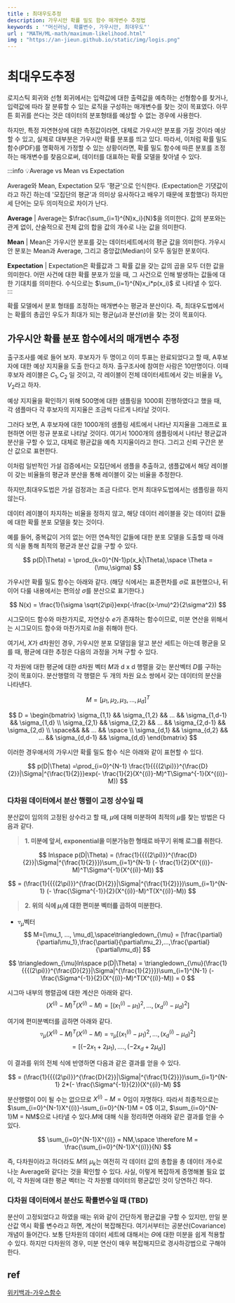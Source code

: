 ```yaml
---
title : 최대우도추정
description: 가우시안 확률 밀도 함수 매개변수 추정법
keywords : '"머신러닝, 확률변수, 가우시안, 최대우도"'
url : "MATH/ML-math/maximum-likelihood.html"
img : "https://an-jieun.github.io/static/img/logis.png"
---
```


# 최대우도추정

로지스틱 회귀와 선형 회귀에서는 입력값에 대한 출력값을 예측하는 선형함수를 찾거나, 입력값에 따라 잘 분류할 수 있는 로직을 구성하는 매개변수를 찾는 것이 목표였다. 아무튼 회귀를 쓴다는 것은 데이터의 분포형태를 예상할 수 없는 경우에 사용한다. 

하지만, 특정 자연현상에 대한 측정값이라면, 대체로 가우시안 분포를 가질 것이라 예상할 수 있고, 실제로 대부분은 가우시안 확률 분포를 띄고 있다. 따라서, 이처럼 확률 밀도 함수(PDF)를 명확하게 가정할 수 있는 상황이라면, 확률 밀도 함수에 따른 분포를 조정하는 매개변수를 찾음으로써, 데이터를 대표하는 확률 모델을 찾아낼 수 있다.

:::info 💡Average vs Mean vs Expectation

Average와 Mean, Expectation 모두 '평균'으로 인식한다. (Expectation은 기댓값이라고 하긴 하는데 '모집단의 평균'과 의미상 유사하다고 배우기 때문에 포함했다) 하지만 세 단어는 모두 의미적으로 차이가 난다.

**Average** | Average는 $\frac{\sum_{i=1}^{N}x_i}{N}$을 의미한다. 값의 분포와는 관계 없이, 산술적으로 전체 값의 합을 값의 개수로 나눈 값을 의미한다.

**Mean** | Mean은 가우시안 분포를 갖는 데이터세트에서의 평균 값을 의미한다. 가우시안 분포는 Mean과 Average, 그리고 중앙값(Median)이 모두 동일한 분포이다.

**Expectation** | Expectation은 확률값과 그 확률 값을 갖는 값의 곱을 모두 더한 값을 의미한다. 어떤 사건에 대한 확률 분포가 있을 때, 그 사건으로 인해 발생하는 값들에 대한 기대치를 의미한다. 수식으로는 $\sum_{i=1}^{N}x_i*p(x_i)$ 로 나타낼 수 있다.
:::

확률 모델에서 분포 형태를 조정하는 매개변수는 평균과 분산이다. 즉, 최대우도법에서는 확률의 총곱인 우도가 최대가 되는 평균($\mu$)과 분산($\sigma$)을 찾는 것이 목표이다.

## 가우시안 확률 분포 함수에서의 매개변수 추정

출구조사를 예로 들어 보자. 후보자가 두 명이고 이미 투표는 완료되었다고 할 때, A후보자에 대한 예상 지지율을 도출 한다고 하자. 출구조사에 참여한 사람은 10만명이다. 이때 후보자 레이블은 ${C_1, C_2}$ 일 것이고, 각 레이블이 전체 데이터세트에서 갖는 비율을 ${V_1, V_2}$라고 하자.

예상 지지율을 확인하기 위해 500명에 대한 샘플링을 1000회 진행하였다고 했을 때, 각 샘플마다 각 후보자의 지지율은 조금씩 다르게 나타날 것이다.

그러다 보면, A 후보자에 대한 1000개의 샘플링 세트에서 나타난 지지율을 그래프로 표현하면 어떤 정규 분포로 나타날 것이다. 여기서 1000개의 샘플링에서 나타난 평균값과 분산을 구할 수 있고, 대체로 평균값을 예측 지지율이라고 한다. 그리고 신뢰 구간은 분산 값으로 표현한다.

이처럼 일반적인 가설 검증에서는 모집단에서 샘플을 추출하고, 샘플값에서 해당 레이블이 갖는 비율들의 평균과 분산을 통해 레이블이 갖는 비율을 추정한다. 

하지만,최대우도법은 가설 검정과는 조금 다르다. 먼저 최대우도법에서는 샘플링을 하지 않는다. 

데이터 레이블이 차지하는 비율을 정하지 않고, 해당 데이터 레이블을 갖는 데이터 값들에 대한 확률 분포 모델을 찾는 것이다. 

예를 들어, 중복값이 거의 없는 어떤 연속적인 값들에 대한 분포 모델을 도출할 때 아래의 식을 통해 최적의 평균과 분산 값을 구할 수 있다. 

$$
p(D|\Theta) = \prod_{k=0}^{N-1}p(x_k|\Theta),\space \Theta = (\mu,\sigma)
$$

가우시안 확률 밀도 함수는 아래와 같다. (해당 식에서는 표준편차를 $\sigma$로 표현했으나, 뒤이어 다룰 내용에서는 편의상 $\sigma$를 분산으로 표기한다.)

$$
N(x) = \frac{1}{\sigma \sqrt{2\pi}}exp(-\frac{(x-\mu)^2}{2\sigma^2})
$$


시그모이드 함수와 마찬가지로, 자연상수 $e$가 존재하는 함수이므로, 미분 연산을 위해서는 시그모이드 함수와 마찬가지로 $ln$을 취해야 한다.

여기서, $X$가 d차원인 경우, 가우시안 분포 모델임을 알고 분산 세트는 아는데 평균을 모를 때, 평균에 대한 추정은 다음의 과정을 거쳐 구할 수 있다.

각 차원에 대한 평균에 대한 d차원 벡터 $M$과 d x d 행렬을 갖는 분산벡터 $D$를 구하는 것이 목표이다. 분산행렬의 각 행렬은 두 개의 차원 요소 쌍에서 갖는 데이터의 분산을 나타낸다.

$$
M = [\mu_1,\mu_2,\mu_3, ... ,\mu_d ]^T
$$

$$
D = 
\begin{bmatrix}
\sigma_{1,1} && \sigma_{1,2} && ... && \sigma_{1,d-1} && \sigma_{1,d} \\
\sigma_{2,1} && \sigma_{2,2} && ... && \sigma_{2,d-1} && \sigma_{2,d} \\
\space&& && ... && \space \\
\sigma_{d,1} && \sigma_{d,2} && ... && \sigma_{d,d-1} && \sigma_{d,d} 
\end{bmatrix}
$$

이러한 경우애서의 가우시안 확률 밀도 함수 식은 아래와 같이 표현할 수 있다.

$$
p(D|\Theta) =\prod_{i=0}^{N-1} \frac{1}{{{(2\pi)}}^{\frac{D}{2}}|\Sigma|^{\frac{1}{2}}}exp(- \frac{1}{2}(X^{(i)}-M)^T\Sigma^{-1}(X^{(i)}-M))
$$

### 다차원 데이터에서 분산 행렬이 고정 상수일 때
분산값이 임의의 고정된 상수라고 할 때, $\mu$에 대해 미분하여 최적의 $\mu$를 찾는 방법은 다음과 같다.

> **1. 미분에 앞서, exponential을 미분가능한 형태로 바꾸기 위해 로그를 취한다.**

$$
ln\space p(D|\Theta) =  (\frac{1}{{{(2\pi)}}^{\frac{D}{2}}|\Sigma|^{\frac{1}{2}}})\sum_{i=1}^{N-1} (- \frac{1}{2}(X^{(i)}-M)^T\Sigma^{-1}(X^{(i)}-M)) 
$$

$$
= (\frac{1}{{{(2\pi)}}^{\frac{D}{2}}|\Sigma|^{\frac{1}{2}}})\sum_{i=1}^{N-1} (- \frac{\Sigma^{-1}}{2}(X^{(i)}-M)^T(X^{(i)}-M)) 
$$

> **2. 위의 식에 $\mu_i$에 대한 편미분 벡터를 곱하여 미분한다.**
- $\triangledown_{\mu}$벡터
$$
M=[\mu_1, ..., \mu_d],\space\triangledown_{\mu} = [\frac{\partial}{\partial\mu_1},\frac{\partial}{\partial\mu_2},...,\frac{\partial}{\partial\mu_d}]
$$


$$
\triangledown_{\mu}ln\space p(D|\Theta) = \triangledown_{\mu}(\frac{1}{{{(2\pi)}}^{\frac{D}{2}}|\Sigma|^{\frac{1}{2}}})\sum_{i=1}^{N-1} (- \frac{\Sigma^{-1}}{2}(X^{(i)}-M)^T(X^{(i)}-M)) = 0
$$

시그마 내부의 행렬곱에 대한 계산은 아래와 같다.
$$
(X^{(i)}-M)^T(X^{(i)}-M) = [(x_1^{(i)}-\mu_1)^2, ...,(x_d^{(i)}-\mu_d)^2 ]
$$

여기에 편미분벡터를 곱하면 아래와 같다.
$$
\triangledown_{\mu}(X^{(i)}-M)^T(X^{(i)}-M)  = \triangledown_{\mu}[(x_1^{(i)}-\mu_1)^2, ...,(x_d^{(i)}-\mu_d)^2 ]
$$
$$
= [(-2x_1+2\mu_1), ...., (-2x_d+2\mu_d)]
$$

이 결과를 위의 전체 식에 반영하면 다음과 같은 결과를 얻을 수 있다.

$$
= (\frac{1}{{{(2\pi)}}^{\frac{D}{2}}|\Sigma|^{\frac{1}{2}}})\sum_{i=1}^{N-1} 2*(- \frac{\Sigma^{-1}}{2})(X^{(i)}-M)
$$

분산행렬이 0이 될 수는 없으므로 $X^{(i)} - M = 0$임이 자명하다. 따라서 최종적으로는 $\sum_{i=0}^{N-1}X^{(i)}-\sum_{i=0}^{N-1}M = 0$ 이고, $\sum_{i=0}^{N-1}M = NM$으로 나타낼 수 있다.$M$에 대해 식을 정리하면 아래와 같은 결과를 얻을 수 있다.

$$
\sum_{i=0}^{N-1}X^{(i)} = NM,\space \therefore M = \frac{\sum_{i=0}^{N-1}X^{(i)}}{N}
$$

즉, 다차원이라고 하더라도 $M$의 $\mu_k$는 여전히 각 데이터 값의 총합을 총 데이터 개수로 나눈 Average와 같다는 것을 확인할 수 있다. 사실, 이렇게 복잡하게 증명해볼 필요 없이, 각 차원에 대한 평균 벡터는 각 차원별 데이터의 평균값인 것이 당연하긴 하다.

### 다차원 데이터에서 분산도 확률변수일 때 (TBD)

분산이 고정되었다고 하였을 때는 위와 같이 간단하게 평균값을 구할 수 있지만, 만일 분산값 역시 확률 변수라고 하면, 계산이 복잡해진다. 여기서부터는 공분산(Covariance) 개념이 들어간다.
보통 단차원의 데이터 세트에 대해서는 $\Theta$에 대한 미분을 쉽게 적용할 수 있다. 하지만 다차원의 경우, 미분 연산이 매우 복잡해지므로 경사하강법으로 구해야 한다.


## ref
[위키백과-가우스함수](https://ko.wikipedia.org/wiki/%EA%B0%80%EC%9A%B0%EC%8A%A4_%ED%95%A8%EC%88%98)



